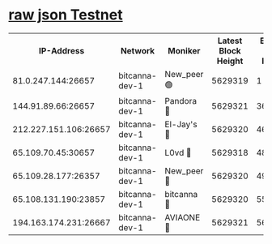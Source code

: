 [raw json Testnet](https://rpc-check.bcat.stavr.tech/bcat/rpc-bcat-result.json)
=


<table><tr><th>IP-Address</th><th>Network</th><th>Moniker</th><th>Latest Block Height</th><th>Earliest Block Height</th><th>Catching Up</th><th>Tx Index</th><th>Voting Power</th><th>Scan Time</th></tr><tr><td>81.0.247.144:26657</td><td>bitcanna-dev-1</td><td>New_peer 🟢</td><td>5629319</td><td>1</td><td>False</td><td>on</td><td>0</td><td>2023-12-22T20:08:02.093162567UTC</td></tr><tr><td>144.91.89.66:26657</td><td>bitcanna-dev-1</td><td>Pandora 🔴</td><td>5629321</td><td>3675711</td><td>False</td><td>on</td><td>2096387</td><td>2023-12-22T20:08:13.649770823UTC</td></tr><tr><td>212.227.151.106:26657</td><td>bitcanna-dev-1</td><td>El-Jay's 🔴</td><td>5629320</td><td>4670391</td><td>False</td><td>on</td><td>2218164</td><td>2023-12-22T20:08:10.484610299UTC</td></tr><tr><td>65.109.70.45:30657</td><td>bitcanna-dev-1</td><td>L0vd 🔴</td><td>5629318</td><td>4828155</td><td>False</td><td>on</td><td>7920</td><td>2023-12-22T20:08:04.036283066UTC</td></tr><tr><td>65.109.28.177:26357</td><td>bitcanna-dev-1</td><td>New_peer 🔴</td><td>5629320</td><td>4952911</td><td>False</td><td>on</td><td>2237067</td><td>2023-12-22T20:08:10.882655257UTC</td></tr><tr><td>65.108.131.190:23857</td><td>bitcanna-dev-1</td><td>bitcanna 🔴</td><td>5629320</td><td>5529320</td><td>False</td><td>off</td><td>82368</td><td>2023-12-22T20:08:11.219734855UTC</td></tr><tr><td>194.163.174.231:26667</td><td>bitcanna-dev-1</td><td>AVIAONE 🔴</td><td>5629321</td><td>5615951</td><td>False</td><td>on</td><td>1949865</td><td>2023-12-22T20:08:16.110899005UTC</td></tr></table>